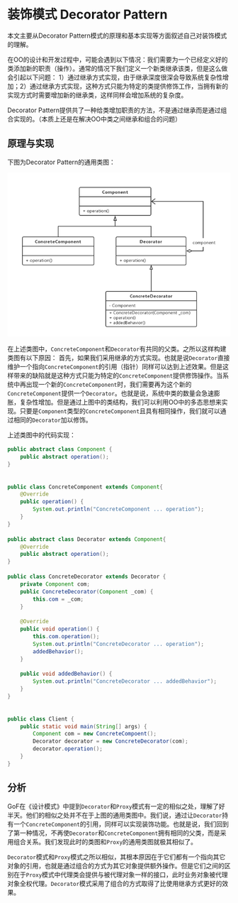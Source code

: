 # 装饰模式 Decorator Pattern
本文主要从Decorator Pattern模式的原理和基本实现等方面叙述自己对装饰模式的理解。

在OO的设计和开发过程中，可能会遇到以下情况：我们需要为一个已经定义好的类添加新的职责（操作）。通常的情况下我们定义一个新类继承该类，但是这么做会引起以下问题： 1）通过继承方式实现，由于继承深度很深会导致系统复杂性增加；2）通过继承方式实现，这种方式只能为特定的类提供修饰工作，当拥有新的实现方式时需要增加新的继承类，这样同样会增加系统的复杂度。

Decorator Pattern提供共了一种给类增加职责的方法，不是通过继承而是通过组合实现的。（本质上还是在解决OO中类之间继承和组合的问题）


## 原理与实现
下图为Decorator Pattern的通用类图：

![decorator_pattern](./images/decorator_pattern.png)


在上述类图中，`ConcreteComponent`和`Decorator`有共同的父类。之所以这样构建类图有以下原因： 首先，如果我们采用继承的方式实现。也就是说`Decorator`直接维护一个指向`ConcreteComponent`的引用（指针）同样可以达到上述效果。但是这样带来的缺陷就是这种方式只能为特定的`ConcreteComponent`提供修饰操作。当系统中再出现一个新的`ConcreteComponent`时，我们需要再为这个新的`ConcreteComponent`提供一个`Decorator`。也就是说，系统中类的数量会急速膨胀，复杂性增加。但是通过上图中的类结构，我们可以利用OO中的多态思想来实现。只要是`Component`类型的`ConcreteComponent`且具有相同操作，我们就可以通过相同的`Decorator`加以修饰。

上述类图中的代码实现：

```java
public abstract class Component {
	public abstract operation();
}


public class ConcreteComponent extends Component{
	@Override 
	public operation() {
		System.out.println("ConcreteComponent ... operation");
	}
}

public abstract class Decorator extends Component{
	@Override
	public abstract operation();
}

public class ConcreteDecorator extends Decorator {
	private Component com;
	public ConcreteDecorator(Component _com) {
		this.com = _com;
	}

	@Override 
	public void operation() {
		this.com.operation();
		System.out.println("ConcreteDecorator ... operation");
		addedBehavior();
	}

	public void addedBehavior() {
		System.out.println("ConcreteDecorator ... addedBehavior");
	}
}


public class Client {
	public static void main(String[] args) {
		Component com = new ConcreteCompoent();
		Decorator decorator = new ConcreteDecorator(com);
		decorator.operation();
	}
}
```

## 分析
GoF在《设计模式》中提到`Decorator`和`Proxy`模式有一定的相似之处，理解了好半天。他们的相似之处并不在于上图的通用类图中。我们说，通过让`Decorator`持有一个`ConcreteComponent`的引用，同样可以实现装饰功能。也就是说，我们回到了第一种情况，不再使`Decorator`和`ConcreteComponent`拥有相同的父类，而是采用组合关系。我们发现此时的类图和`Proxy`的通用类图就极其相似了。

`Decorator`模式和`Proxy`模式之所以相似，其根本原因在于它们都有一个指向其它对象的引用，也就是通过组合的方式为其它对象提供额外操作。但是它们之间的区别在于`Proxy`模式中代理类会提供与被代理对象一样的接口，此时业务对象被代理对象全权代理。`Decorator`模式采用了组合的方式取得了比使用继承方式更好的效果。